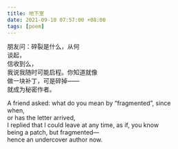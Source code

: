 ```yaml
---
title: 地下室
date: 2021-09-10 07:57:00 +08:00
tags: [poem]
---
```

朋友问：碎裂是什么，从何  
谈起，  
信收到么，  
我说我随时可能启程。你知道就像  
做一块补丁，可是碎掉——   
就成为秘密作者。  

A friend asked: what do you mean by “fragmented”, since  
when,  
or has the letter arrived,  
I replied that I could leave at any time, as if, you know  
being a patch, but fragmented—  
hence an undercover author now.  